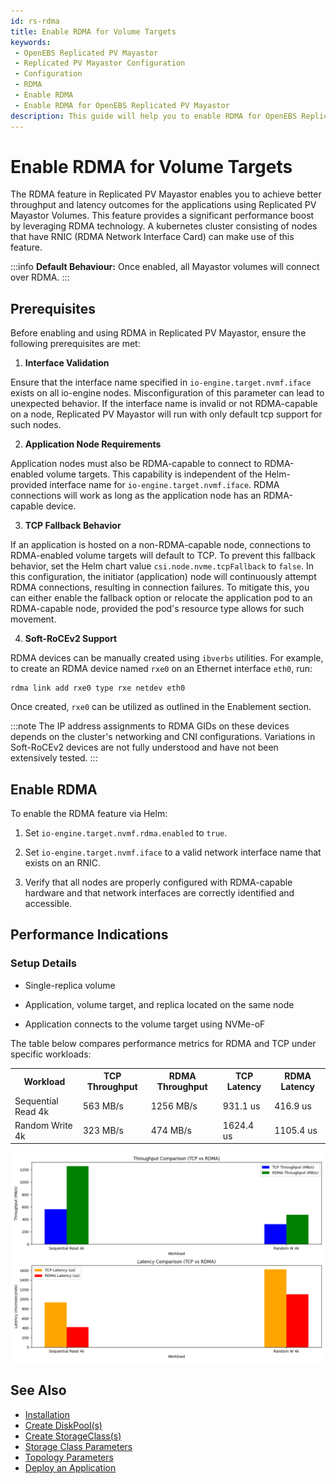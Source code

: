 ```yaml
---
id: rs-rdma
title: Enable RDMA for Volume Targets
keywords:
 - OpenEBS Replicated PV Mayastor
 - Replicated PV Mayastor Configuration
 - Configuration
 - RDMA
 - Enable RDMA
 - Enable RDMA for OpenEBS Replicated PV Mayastor
description: This guide will help you to enable RDMA for OpenEBS Replicated PV Mayastor.
---
```


# Enable RDMA for Volume Targets

The RDMA feature in Replicated PV Mayastor enables you to achieve better throughput and latency outcomes for the applications using Replicated PV Mayastor Volumes. This feature provides a significant performance boost by leveraging RDMA technology. A kubernetes cluster consisting of nodes that have RNIC (RDMA Network Interface Card) can make use of this feature.

:::info
**Default Behaviour:** Once enabled, all Mayastor volumes will connect over RDMA.
:::

## Prerequisites

Before enabling and using RDMA in Replicated PV Mayastor, ensure the following prerequisites are met:

1. **Interface Validation**

  Ensure that the interface name specified in `io-engine.target.nvmf.iface` exists on all io-engine nodes. Misconfiguration of this parameter can lead to unexpected behavior.
  If the interface name is invalid or not RDMA-capable on a node, Replicated PV Mayastor will run with only default tcp support for such nodes.

2. **Application Node Requirements**

  Application nodes must also be RDMA-capable to connect to RDMA-enabled volume targets. This capability is independent of the Helm-provided interface name for `io-engine.target.nvmf.iface`. RDMA connections will work as long as the application node has an RDMA-capable device.

3. **TCP Fallback Behavior**

  If an application is hosted on a non-RDMA-capable node, connections to RDMA-enabled volume targets will default to TCP. To prevent this fallback behavior, set the Helm chart value `csi.node.nvme.tcpFallback` to `false`. In this configuration, the initiator (application) node will continuously attempt RDMA connections, resulting in connection failures. To mitigate this, you can either enable the fallback option or relocate the application pod to an RDMA-capable node, provided the pod's resource type allows for such movement.

4. **Soft-RoCEv2 Support**

  RDMA devices can be manually created using `ibverbs` utilities. For example, to create an RDMA device named `rxe0` on an Ethernet interface `eth0`, run:

  ```
  rdma link add rxe0 type rxe netdev eth0
  ```

  Once created, `rxe0` can be utilized as outlined in the Enablement section.
  
  :::note
  The IP address assignments to RDMA GIDs on these devices depends on the cluster's networking and CNI configurations. Variations in Soft-RoCEv2 devices are not fully understood and have not been extensively tested.
  :::

## Enable RDMA

To enable the RDMA feature via Helm:

1. Set `io-engine.target.nvmf.rdma.enabled` to `true`.

2. Set `io-engine.target.nvmf.iface` to a valid network interface name that exists on an RNIC.

3. Verify that all nodes are properly configured with RDMA-capable hardware and that network interfaces are correctly identified and accessible.

## Performance Indications

### Setup Details

- Single-replica volume

- Application, volume target, and replica located on the same node

- Application connects to the volume target using NVMe-oF

The table below compares performance metrics for RDMA and TCP under specific workloads:

<table>
 <tr> 
 <th>Workload</th>
 <th>TCP Throughput</th>
 <th>RDMA Throughput</th>
 <th>TCP Latency</th>
 <th>RDMA Latency</th>
 </tr>
  <tr>
      <td>Sequential Read 4k</td>
      <td>563 MB/s</td>
      <td>1256 MB/s</td>
      <td>931.1 us</td>
      <td>416.9 us</td>
   </tr>
  <tr>
      <td>Random Write 4k</td>
      <td>323 MB/s</td>
      <td>474 MB/s</td>
      <td>1624.4 us</td>
      <td>1105.4 us</td>
   </tr>
</table>

![tcp-vs-rdma](../../../../assets/tcp-vs-rdma.png)

## See Also

- [Installation](../../../quickstart-guide/installation.md)
- [Create DiskPool(s)](../configuration/rs-create-diskpool.md)
- [Create StorageClass(s)](../configuration/rs-create-storageclass.md)
- [Storage Class Parameters](../configuration/rs-storage-class-parameters.md)
- [Topology Parameters](../configuration/rs-topology-parameters.md)
- [Deploy an Application](../configuration/rs-deployment.md)